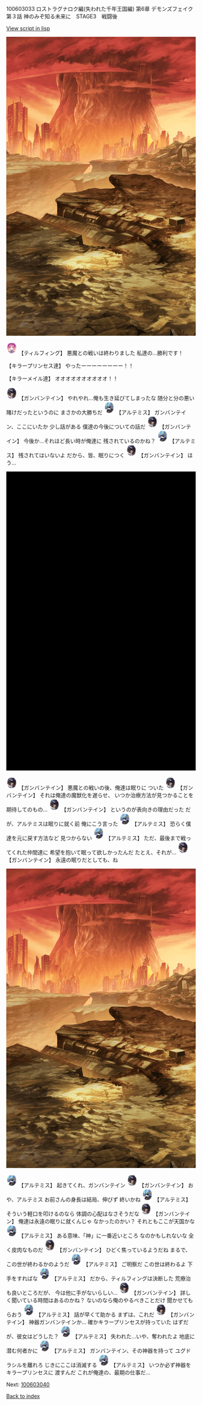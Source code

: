 100603033 ロストラグナロク編(失われた千年王国編) 第6章 デモンズフェイク 第３話 神のみぞ知る未来に　STAGE3　戦闘後

[View script in lisp](../scripts/100603033.txt)

![underwild.png](../images/backgrounds/underwild.png)

<img src="../images/units/101415.png" alt="101415.png" height="34"/>
【ティルフィング】
悪魔との戦いは終わりました
私達の…勝利です！

【キラープリンセス達】
やったーーーーーーーー！！

【キラーメイル達】
オオオオオオオオオオ！！

<img src="../images/units/1600221.png" alt="1600221.png" height="34"/>
【ガンバンテイン】
やれやれ…俺も生き延びてしまったな
随分と分の悪い賭けだったというのに
まさかの大勝ちだ

<img src="../images/units/1400131.png" alt="1400131.png" height="34"/>
【アルテミス】
ガンバンテイン、ここにいたか
少し話がある
僕達の今後についての話だ

<img src="../images/units/1600221.png" alt="1600221.png" height="34"/>
【ガンバンテイン】
今後か…それほど長い時が俺達に
残されているのかね？

<img src="../images/units/1400131.png" alt="1400131.png" height="34"/>
【アルテミス】
残されてはいないよ
だから、皆、眠りにつく

<img src="../images/units/1600221.png" alt="1600221.png" height="34"/>
【ガンバンテイン】
ほう…

![bg_black.png](../images/backgrounds/bg_black.png)

<img src="../images/units/1600221.png" alt="1600221.png" height="34"/>
【ガンバンテイン】
悪魔との戦いの後、俺達は眠りに
ついた

<img src="../images/units/1600221.png" alt="1600221.png" height="34"/>
【ガンバンテイン】
それは俺達の魔獣化を遅らせ、
いつか治療方法が見つかることを
期待してのもの…

<img src="../images/units/1600221.png" alt="1600221.png" height="34"/>
【ガンバンテイン】
というのが表向きの理由だった
だが、アルテミスは眠りに就く前
俺にこう言った

<img src="../images/units/1400131.png" alt="1400131.png" height="34"/>
【アルテミス】
恐らく僕達を元に戻す方法など
見つからない

<img src="../images/units/1400131.png" alt="1400131.png" height="34"/>
【アルテミス】
ただ、最後まで戦ってくれた仲間達に
希望を抱いて眠って欲しかったんだ
たとえ、それが…

<img src="../images/units/1600221.png" alt="1600221.png" height="34"/>
【ガンバンテイン】
永遠の眠りだとしても、ね

![underwild.png](../images/backgrounds/underwild.png)

<img src="../images/units/1400131.png" alt="1400131.png" height="34"/>
【アルテミス】
起きてくれ、ガンバンテイン

<img src="../images/units/1600221.png" alt="1600221.png" height="34"/>
【ガンバンテイン】
おや、アルテミス
お前さんの身長は結局、伸びず
終いかね

<img src="../images/units/1400131.png" alt="1400131.png" height="34"/>
【アルテミス】
そういう軽口を叩けるのなら
体調の心配はなさそうだな

<img src="../images/units/1600221.png" alt="1600221.png" height="34"/>
【ガンバンテイン】
俺達は永遠の眠りに就くんじゃ
なかったのかい？
それともここが天国かな

<img src="../images/units/1400131.png" alt="1400131.png" height="34"/>
【アルテミス】
ある意味、「神」に一番近いところ
なのかもしれないな
全く皮肉なものだ

<img src="../images/units/1600221.png" alt="1600221.png" height="34"/>
【ガンバンテイン】
ひどく焦っているようだね
まるで、この世が終わるかのようだ

<img src="../images/units/1400131.png" alt="1400131.png" height="34"/>
【アルテミス】
ご明察だ
この世は終わるよ
下手をすればな

<img src="../images/units/1400131.png" alt="1400131.png" height="34"/>
【アルテミス】
だから、ティルフィングは決断した
荒療治も良いところだが、
今は他に手がないらしい…

<img src="../images/units/1600221.png" alt="1600221.png" height="34"/>
【ガンバンテイン】
詳しく聞いている時間はあるのかね？
ないのなら俺のやるべきことだけ
聞かせてもらおう

<img src="../images/units/1400131.png" alt="1400131.png" height="34"/>
【アルテミス】
話が早くて助かる
まずは、これだ

<img src="../images/units/1600221.png" alt="1600221.png" height="34"/>
【ガンバンテイン】
神器ガンバンテインか…
確かキラープリンセスが持っていた
はずだが、彼女はどうした？

<img src="../images/units/1400131.png" alt="1400131.png" height="34"/>
【アルテミス】
失われた…いや、奪われたよ
地底に潜む何者かに

<img src="../images/units/1400131.png" alt="1400131.png" height="34"/>
【アルテミス】
ガンバンテイン、その神器を持って
ユグドラシルを離れろ
じきにここは消滅する

<img src="../images/units/1400131.png" alt="1400131.png" height="34"/>
【アルテミス】
いつか必ず神器をキラープリンセスに
渡すんだ
これが俺達の、最期の仕事だ…

Next: [100603040](100603040.md)

[Back to index](index.md)
